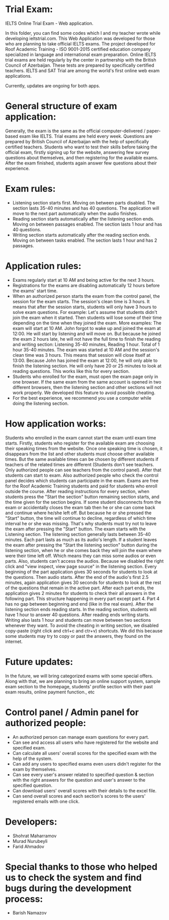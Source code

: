 # Trial Exam:
IELTS Online Trial Exam - Web application.

In this folder, you can find some codes which I and my teacher wrote while developing ieltstrial.com. This Web Application was developed for those who are planning to take official IELTS exams. The project developed for Roof Academic Training - ISO 9001-2015 certified education company specialized in language and international exam preparation. Online IELTS trial exams are held regularly by the center in partnership with the British Council of Azerbaijan. These tests are prepared by specifically certified teachers. IELTS and SAT Trial are among the world's first online web exam applications.

Currently, updates are ongoing for both apps.

# General structure of exam application:
Generally, the exam is the same as the official computer-delivered / paper-based exam like IELTS.
Trial exams are held every week. Questions are prepared by British Council of Azerbaijan with the help of specifically certified teachers. Students who want to test their skills before taking the official exam, firstly signing up for the website, answering few survey questions about themselves, and then registering for the available exams. After the exam finished, students again answer few questions about their experience.

# Exam rules:
- Listening section starts first. Moving on between parts disabled. The section lasts 35-40 minutes and has 40 questions. The application will move to the next part automatically when the audio finishes. 
- Reading section starts automatically after the listening section ends. Moving on between passages enabled. The section lasts 1 hour and has 40 questions.
- Writing section starts automatically after the reading section ends. Moving on between tasks enabled. The section lasts 1 hour and has 2 passages.

# Application rules:
- Exams regularly start at 10 AM and being active for the next 3 hours.
- Registrations for the exams are disabling automatically 12 hours before the exams' start time.
- When an authorized person starts the exam from the control panel, the session for the exam starts. The session's clean time is 3 hours. It means that after the session starts, students will only have 3 hours to solve exam questions. For example: Let's assume that students didn't join the exam when it started. Then students will lose some of their time depending on the time when they joined the exam. 
More examples: The exam will start at 10 AM. John forgot to wake up and joined the exam at 12:00. He will start by listening and will move on. But because he joined the exam 2 hours late, he will not have the full time to finish the reading and writing section: Listening 35-40 minutes, Reading 1 hour. Total of 1 hour 35-40 minutes. The exam was started at 10 AM and the session's clean time was 3 hours. This means that session will close itself at 13:00. Because John has joined the exam at 12:00, he will only able to finish the listening section. He will only have 20 or 25 minutes to look at reading questions. This works like this for every section.
- Students who enrolled for the exam, must open the exam page only in one browser. If the same exam from the same account is opened in two different browsers, then the listening section and other sections will not work properly. We developed this feature to avoid possible cheating.
- For the best experience, we recommend you use a computer while doing the listening section.

# How application works:
Students who enrolled in the exam cannot start the exam until exam time starts. Firstly, students who register for the available exam are choosing their speaking times from the website. Once one speaking time is chosen, it disappears from the list and other students must choose other available times. But the same available times can be chosen by different students if teachers of the related times are different (Students don't see teachers. Only authorized people can see teachers from the control panel). After that students can start to exam. Also authorized people who check the control panel decides which students can participate in the exam. Exams are free for the Roof Academic Training students and paid for students who enroll outside the course. After reading instructions for every section, when students press the "Start the section" button remaining section starts, and the time given for the section begins. If some student disconnects from the exam or accidentally closes the exam tab then he or she can come back and continue where he/she left off. But because he or she pressed the "Start" button, the time will continue to decline, regardless of which time interval he or she was missing. That's why students must try not to leave the exam after pressing the "Start" button. The exam starts with the Listening section. The listening section generally lasts between 35-40 minutes. Each part lasts as much as its audio's length. If a student leaves the exam after pressing the "Start the listening section" button during the listening section, when he or she comes back they will join the exam where were their time left off. Which means they can miss some audios or even parts. Also, students can't access the audios. Because we disabled the right click and "view inspect, view page source" in the listening section. Every beginning of the part application gives 30 seconds for students to look at the questions. Then audio starts. After the end of the audio's first 2.5 minutes, again application gives 30 seconds for students to look at the rest of the questions that remain in the active part. After each part ends, the application gives 2 minutes for students to check their all answers in the following part. This structure happening in every part except part 4. Part 4 has no gap between beginning and end (like in the real exam). After the listening section ends reading starts. In the reading section, students will have 1 hour to answer 40 questions. After reading ends writing starts. Writing also lasts 1 hour and students can move between two sections whenever they want. To avoid the cheating in writing section, we disabled copy-paste (right click and ctrl+c and ctr+v) shortcuts. We did this because some students may try to copy or past the answers, they found on the internet.

# Future updates:
In the future, we will bring categorized exams with some special offers. Along with that, we are planning to bring an online support system, sample exam section to the homepage, students' profile section with their past exam results, online payment function., etc

# Control panel / Admin panel for authorized people:
- An authorized person can manage exam questions for every part.
- Can see and access all users who have registered for the website and specified exam.
- Can calculate all users' overall scores for the specified exam with the help of the system.
- Can add any users to specified exams even users didn't register for the exam by themselves.
- Can see every user's answer related to specified question & section with the right answers for the question and user's answer to the specified question.
- Can download users' overall scores with their details to the excel file.
- Can send overall scores and each section's scores to the users' registered emails with one click.

# Developers:
- Shohrat Maharramov
- Murad Nurubeyli
- Farid Ahmadov

# Special thanks to those who helped us to check the system and find bugs during the development process:
- Barish Namazov

